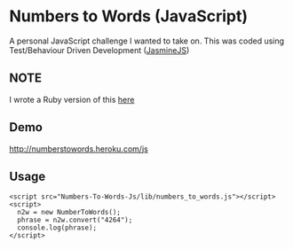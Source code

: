 # Numbers to Words (JavaScript)

A personal JavaScript challenge I wanted to take on. This was coded using Test/Behaviour Driven Development ([JasmineJS](https://github.com/pivotal/jasmine))

## NOTE
I wrote a Ruby version of this [here](https://github.com/muhanad40/Numbers-To-Words)

## Demo
http://numberstowords.heroku.com/js

## Usage
```
<script src="Numbers-To-Words-Js/lib/numbers_to_words.js"></script>
<script>
  n2w = new NumberToWords();
  phrase = n2w.convert("4264");
  console.log(phrase);
</script>
```